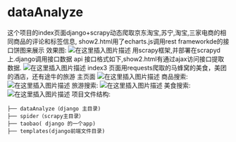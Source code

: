# dataAnalyze
这个项目的index页面django+scrapy动态爬取京东淘宝,苏宁,淘宝,三家电商的相同商品的评论和标签信息, show2.html用了echarts.js调用rest frameworkde的接口饼图来展示
效果图:
![在这里插入图片描述](https://img-blog.csdnimg.cn/20200503212605282.png?x-oss-process=image/watermark,type_ZmFuZ3poZW5naGVpdGk,shadow_10,text_aHR0cHM6Ly9ibG9nLmNzZG4ubmV0L3FxXzQwOTY1MTc3,size_16,color_FFFFFF,t_70)
用scrapy框架,并部署在scrapyd上.django调用接口数据
api 接口格式如下,show2.html有通过ajax访问接口提取数据.
![在这里插入图片描述](https://img-blog.csdnimg.cn/20200503212603163.png?x-oss-process=image/watermark,type_ZmFuZ3poZW5naGVpdGk,shadow_10,text_aHR0cHM6Ly9ibG9nLmNzZG4ubmV0L3FxXzQwOTY1MTc3,size_16,color_FFFFFF,t_70)
index3 页面用requests爬取的马蜂窝的美食，美团的酒店，还有途牛的旅游
主页面
![在这里插入图片描述](https://img-blog.csdnimg.cn/20200503212602861.png?x-oss-process=image/watermark,type_ZmFuZ3poZW5naGVpdGk,shadow_10,text_aHR0cHM6Ly9ibG9nLmNzZG4ubmV0L3FxXzQwOTY1MTc3,size_16,color_FFFFFF,t_70)
商品搜索:
![在这里插入图片描述](https://img-blog.csdnimg.cn/20200503212603424.png?x-oss-process=image/watermark,type_ZmFuZ3poZW5naGVpdGk,shadow_10,text_aHR0cHM6Ly9ibG9nLmNzZG4ubmV0L3FxXzQwOTY1MTc3,size_16,color_FFFFFF,t_70)
旅游搜索:
![在这里插入图片描述](https://img-blog.csdnimg.cn/20200503212607133.png?x-oss-process=image/watermark,type_ZmFuZ3poZW5naGVpdGk,shadow_10,text_aHR0cHM6Ly9ibG9nLmNzZG4ubmV0L3FxXzQwOTY1MTc3,size_16,color_FFFFFF,t_70)
美食搜索:
![在这里插入图片描述](https://img-blog.csdnimg.cn/20200503212607338.png?x-oss-process=image/watermark,type_ZmFuZ3poZW5naGVpdGk,shadow_10,text_aHR0cHM6Ly9ibG9nLmNzZG4ubmV0L3FxXzQwOTY1MTc3,size_16,color_FFFFFF,t_70)
项目文件结构:
```
├── dataAnalyze（django 主目录)
├── spider（scrapy主目录）
├── taobao( django 的一个app)
├── templates(django前端文件目录)
 ```



